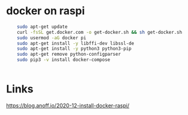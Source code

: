 # docker on raspi 

```bash 
    sudo apt-get update
    curl -fsSL get.docker.com -o get-docker.sh && sh get-docker.sh
    sudo usermod -aG docker pi
    sudo apt-get install -y libffi-dev libssl-de
    sudo apt-get install -y python3 python3-pip
    sudo apt-get remove python-configparser
    sudo pip3 -v install docker-compose
    
```
# Links
<https://blog.anoff.io/2020-12-install-docker-raspi/>